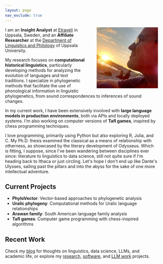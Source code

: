 ```yaml
---
layout: page
nav_exclude: true
---
```


<img src="tiago.jpg" class="profile-photo" style="float:right;width:40%;margin-left:2em;" alt="Tiago Tresoldi" />

I am an **Insight Analyst** at [Etraveli](https://www.etraveli.com) in Uppsala, Sweden, and an **Affiliate Researcher** at the [Department of Linguistics and Philology](https://www.lingfil.uu.se/english/) of Uppsala University.

My research focuses on **computational historical linguistics**, particularly developing methods for analyzing the evolution of languages and text traditions. I specialize in phylogenetic methods that facilitate the use of phonological information in linguistic phylogenetics, from sound correspondences to inferences of sound changes.

In my current work, I have been extensively involved with **large language models in production environments**, both via APIs and locally deployed systems. I'm also working on computer versions of **Tafl games**, inspired by chess programming techniques.

I love programming, primarily using Python but also exploring R, Julia, and C. My Ph.D. thesis examined the classical as a means of relationship with otherness, as showcased by the literary development of Odysseus. Which is fitting, I suppose, since I've been wandering between disciplines ever since: literature to linguistics to data science, still not quite sure if I'm heading back to Ithaca or just circling. Let's hope I don't end up like Dante's Ulysses, sailing past the pillars and into the abyss for the sake of one more intellectual adventure.

## Current Projects

- **PhyloVector**: Vector-based approaches to phylogenetic analysis
- **Uralic phylogeny**: Computational methods for Uralic language relationships  
- **Arawan family**: South American language family analysis
- **Tafl games**: Computer game programming with chess-inspired algorithms

## Recent Work

Check my [blog](/blog/) for thoughts on linguistics, data science, LLMs, and academic life, or explore my [research](/research/), [software](/software/), and [LLM work](/llm/) projects.
